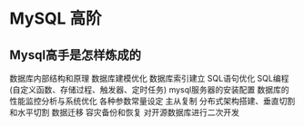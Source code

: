 # MySQL 高阶

## Mysql高手是怎样炼成的
  数据库内部结构和原理
  数据库建模优化
  数据库索引建立
  SQL语句优化
  SQL编程(自定义函数、存储过程、触发器、定时任务)
  mysql服务器的安装配置
  数据库的性能监控分析与系统优化
  各种参数常量设定
  主从复制
  分布式架构搭建、垂直切割和水平切割
  数据迁移
  容灾备份和恢复
  对开源数据库进行二次开发